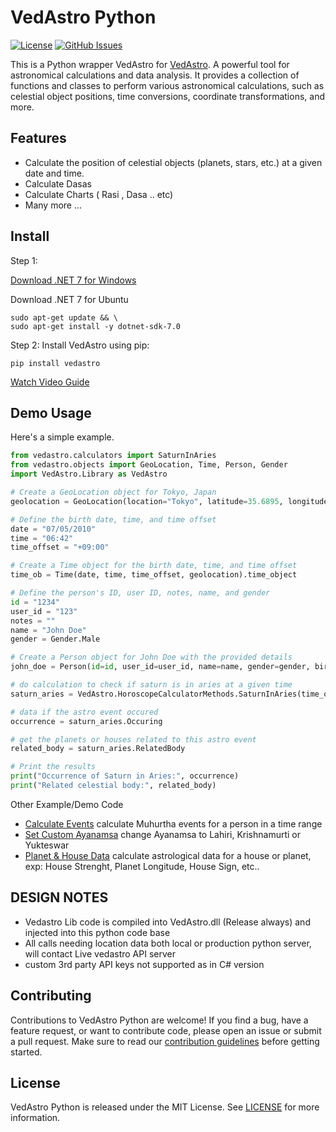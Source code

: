 # VedAstro Python
[![License](https://img.shields.io/github/license/VedAstro/VedAstro.Python)](https://github.com/VedAstro/VedAstro.Python/blob/main/LICENSE)
[![GitHub Issues](https://img.shields.io/github/issues/VedAstro/VedAstro.Python)](https://github.com/VedAstro/VedAstro.Python/issues)

This is a Python wrapper VedAstro for [VedAstro](https://github.com/VedAstro/VedAstro). A powerful tool for astronomical calculations and data analysis. It provides a collection of functions and classes to perform various astronomical calculations, such as celestial object positions, time conversions, coordinate transformations, and more.


## Features
- Calculate the position of celestial objects (planets, stars, etc.) at a given date and time.
- Calculate Dasas
- Calculate Charts ( Rasi , Dasa .. etc)
- Many more ...


## Install
Step 1: 

[Download .NET 7 for Windows](https://dotnet.microsoft.com/en-us/download/dotnet/thank-you/sdk-7.0.400-windows-x64-installer)

Download .NET 7 for Ubuntu
```
sudo apt-get update && \
sudo apt-get install -y dotnet-sdk-7.0
```

Step 2: Install VedAstro using pip:

```shell
pip install vedastro
```

[Watch Video Guide](https://youtu.be/chEeF-xEQ48?si=KBaLD-8dX1_NGr67)

## Demo Usage

Here's a simple example.
```python
from vedastro.calculators import SaturnInAries
from vedastro.objects import GeoLocation, Time, Person, Gender
import VedAstro.Library as VedAstro

# Create a GeoLocation object for Tokyo, Japan
geolocation = GeoLocation(location="Tokyo", latitude=35.6895, longitude=139.6917).geolocation

# Define the birth date, time, and time offset
date = "07/05/2010"
time = "06:42"
time_offset = "+09:00"

# Create a Time object for the birth date, time, and time offset
time_ob = Time(date, time, time_offset, geolocation).time_object

# Define the person's ID, user ID, notes, name, and gender
id = "1234"
user_id = "123"
notes = ""
name = "John Doe"
gender = Gender.Male

# Create a Person object for John Doe with the provided details
john_doe = Person(id=id, user_id=user_id, name=name, gender=gender, birth_time=time_ob, notes=notes).person

# do calculation to check if saturn is in aries at a given time
saturn_aries = VedAstro.HoroscopeCalculatorMethods.SaturnInAries(time_ob)

# data if the astro event occured
occurrence = saturn_aries.Occuring

# get the planets or houses related to this astro event
related_body = saturn_aries.RelatedBody

# Print the results
print("Occurrence of Saturn in Aries:", occurrence)
print("Related celestial body:", related_body)
```

Other Example/Demo Code
- [Calculate Events](https://github.com/VedAstro/VedAstro.Python/blob/main/demo-calculate-events.py) calculate Muhurtha events for a person in a time range
- [Set Custom Ayanamsa](https://github.com/VedAstro/VedAstro.Python/blob/main/demo-custom-ayanamsa.py) change Ayanamsa to Lahiri, Krishnamurti or Yukteswar
- [Planet & House Data](https://github.com/VedAstro/VedAstro.Python/blob/main/demo-general-calculators.py) calculate astrological data for a house or planet, exp: House Strenght, Planet Longitude, House Sign, etc.. 


## DESIGN NOTES
- Vedastro Lib code is compiled into VedAstro.dll (Release always) and injected into this python code base
- All calls needing location data both local or production python server, will contact Live vedastro API server
- custom 3rd party API keys not supported as in C# version

## Contributing

Contributions to VedAstro Python are welcome! If you find a bug, have a feature request, or want to contribute code, please open an issue or submit a pull request. Make sure to read our [contribution guidelines](https://github.com/VedAstro/VedAstro.Python/CONTRIBUTING.md) before getting started.

## License

VedAstro Python is released under the MIT License. See [LICENSE](https://github.com/VedAstro/VedAstro.Python/LICENSE) for more information.


